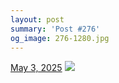 ```yaml
---
layout: post
summary: 'Post #276'
og_image: 276-1280.jpg
---
```


<p>
  <time>
    <a href="/276">May 3, 2025</a>
  </time>
  <a href="/276">
    <img src="{{ site.assets_url }}/276-640.jpg" srcset="{{ site.assets_url }}/276-320.jpg 320w, {{ site.assets_url }}/276-640.jpg 640w, {{ site.assets_url }}/276-960.jpg 960w, {{ site.assets_url }}/276-1280.jpg 1280w" sizes="(min-width: 700px) 50vw, calc(100vw - 2rem)" />
  </a>
</p>
